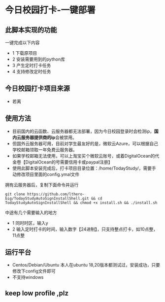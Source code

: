 # 今日校园打卡-一键部署

## 此脚本实现的功能
一键完成以下内容
* 1 下载原项目
* 2 安装需要用到的python库
* 3 产生定时打卡任务
* 4 支持修改定时任务

## 今日校园打卡项目来源 
* 若离

## 使用方法
* 目前国内的云函数、云服务器都无法部署，因为今日校园登录时会检测ip，**国内云服务器提供商的ip**会被禁用。
* 但国外云服务器可用，目前对学生最友好的是，微软云Azure，可以根据自己学校邮箱领取一年免费云服务器。
* 如果学校邮箱无法使用，可以上淘宝买个微软云账号，或着DigitalOcean的代金卷【DigitalOcean的号需要信用卡或paypal注册】
* 使用此脚本安装完成后，打卡项目目录位置：/home/TodayStudy/，需要手动修改项目里面的config.ymal文件

拥有云服务器后，复制下面命令并运行
```
git clone https://github.com/lthero-big/TodayStudyAutoSignInstallShell.git && cd TodayStudyAutoSignInstallShell && chmod +x install.sh && ./install.sh
```

中途有几个需要输入的地方
* 1 同时时区，输入y
* 2 输入定时打卡的时间，输入数字【24进制】，只支持整点打卡，如10点整，11点整

## 运行平台
* Centos/Debian/Ubuntu
本人在ubuntu 18,20版本都测试过，安装成功，只要修改下config文件即可
* 不支持windows

## keep low profile ,plz


